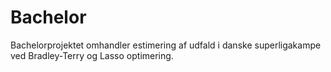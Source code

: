 # Bachelor
Bachelorprojektet omhandler estimering af udfald i danske superligakampe ved Bradley-Terry og Lasso optimering. 
